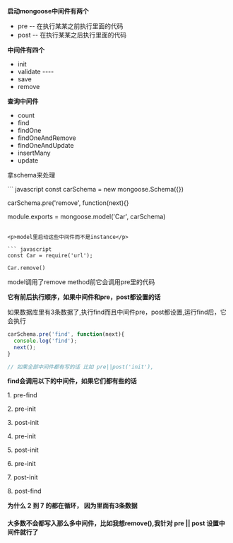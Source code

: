 <b>启动mongoose中间件有两个</b>
* pre    -- 在执行某某之前执行里面的代码
* post   -- 在执行某某之后执行里面的代码

<b>中间件有四个</b>
* init
* validate   ---- 
* save
* remove

<b>查询中间件</b>
* count
* find
* findOne
* findOneAndRemove
* findOneAndUpdate
* insertMany
* update

<p>拿schema来处理</p>
``` javascript
const carSchema = new mongoose.Schema({})

carSchema.pre('remove', function(next){}

module.exports = mongoose.model('Car', carSchema)
```

<p>model里启动这些中间件而不是instance</p>

``` javascript
const Car = require('url');

Car.remove()
```
<p>model调用了remove method前它会调用pre里的代码</p>

<b>它有前后执行顺序，如果中间件和pre，post都设置的话</b>
<p>如果数据库里有3条数据了,执行find而且中间件pre，post都设置,运行find后，它会执行</p>

``` javascript
carSchema.pre('find', function(next){
  console.log('find');
  next();
}

// 如果全部中间件都有写的话 比如 pre||post('init'), 

```
<b>find会调用以下的中间件，如果它们都有些的话</b>

<p>1. pre-find</p>
<p>2. pre-init</p>
<p>3. post-init</p>
<p>4. pre-init</p>
<p>5. post-init</p>
<p>6. pre-init</p>
<p>7. post-init</p>
<p>8. post-find</p>

<b>为什么 2 到 7 的都在循环， 因为里面有3条数据</b>

#### 大多数不会都写入那么多中间件，比如我想remove(),我针对 pre || post 设置中间件就行了




    


